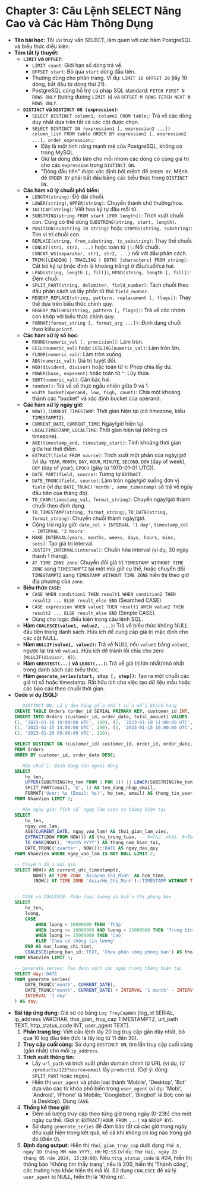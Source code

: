 # Chapter 3: Câu Lệnh SELECT Nâng Cao và Các Hàm Thông Dụng

* **Tên bài học:** Tối ưu truy vấn SELECT, làm quen với các hàm PostgreSQL và biểu thức điều kiện.
* **Tóm tắt lý thuyết:**
    * **`LIMIT` và `OFFSET`:**
        * `LIMIT count`: Giới hạn số dòng trả về.
        * `OFFSET start`: Bỏ qua `start` dòng đầu tiên.
        * Thường dùng cho phân trang. Ví dụ: `LIMIT 10 OFFSET 20` (lấy 10 dòng, bắt đầu từ dòng thứ 21).
        * PostgreSQL cũng hỗ trợ cú pháp SQL standard: `FETCH FIRST N ROWS ONLY` (tương đương `LIMIT N`) và `OFFSET M ROWS FETCH NEXT N ROWS ONLY`.
    * **`DISTINCT` và `DISTINCT ON (expression)`:**
        * `SELECT DISTINCT column1, column2 FROM table;`: Trả về các dòng duy nhất dựa trên tất cả các cột được chọn.
        * `SELECT DISTINCT ON (expression1 [, expression2 ...]) column_list FROM table ORDER BY expression1 [, expression2 ...], order_expression;`:
            * Đây là một tính năng mạnh mẽ của PostgreSQL, không có trong MySQL.
            * Giữ lại dòng *đầu tiên* cho mỗi nhóm các dòng có cùng giá trị cho các `expression` trong `DISTINCT ON`.
            * "Dòng đầu tiên" được xác định bởi mệnh đề `ORDER BY`. Mệnh đề `ORDER BY` phải bắt đầu bằng các biểu thức trong `DISTINCT ON`.
    * **Các hàm xử lý chuỗi phổ biến:**
        * `LENGTH(string)`: Độ dài chuỗi.
        * `LOWER(string)`, `UPPER(string)`: Chuyển thành chữ thường/hoa.
        * `INITCAP(string)`: Viết hoa ký tự đầu mỗi từ.
        * `SUBSTRING(string FROM start [FOR length])`: Trích xuất chuỗi con. Cũng có thể dùng `SUBSTRING(string, start, length)`.
        * `POSITION(substring IN string)` hoặc `STRPOS(string, substring)`: Tìm vị trí chuỗi con.
        * `REPLACE(string, from_substring, to_substring)`: Thay thế chuỗi.
        * `CONCAT(str1, str2, ...)` hoặc toán tử `||`: Nối chuỗi. `CONCAT_WS(separator, str1, str2, ...)` nối với dấu phân cách.
        * `TRIM([LEADING | TRAILING | BOTH] [characters] FROM string)`: Cắt bỏ ký tự (mặc định là khoảng trắng) ở đầu/cuối/cả hai.
        * `LPAD(string, length [, fill])`, `RPAD(string, length [, fill])`: Đệm chuỗi.
        * `SPLIT_PART(string, delimiter, field_number)`: Tách chuỗi theo dấu phân cách và lấy phần tử thứ `field_number`.
        * `REGEXP_REPLACE(string, pattern, replacement [, flags])`: Thay thế dựa trên biểu thức chính quy.
        * `REGEXP_MATCHES(string, pattern [, flags])`: Trả về các nhóm con khớp với biểu thức chính quy.
        * `FORMAT(format_string [, format_arg ...])`: Định dạng chuỗi theo kiểu `printf`.
    * **Các hàm xử lý số học:**
        * `ROUND(numeric_val [, precision])`: Làm tròn.
        * `CEIL(numeric_val)` hoặc `CEILING(numeric_val)`: Làm tròn lên.
        * `FLOOR(numeric_val)`: Làm tròn xuống.
        * `ABS(numeric_val)`: Giá trị tuyệt đối.
        * `MOD(dividend, divisor)` hoặc toán tử `%`: Phép chia lấy dư.
        * `POWER(base, exponent)` hoặc toán tử `^`: Lũy thừa.
        * `SQRT(numeric_val)`: Căn bậc hai.
        * `random()`: Trả về số thực ngẫu nhiên giữa 0 và 1.
        * `width_bucket(operand, low, high, count)`: Chia một khoảng thành các "bucket" và xác định bucket của operand.
    * **Các hàm xử lý ngày giờ:**
        * `NOW()`, `CURRENT_TIMESTAMP`: Thời gian hiện tại (có timezone, kiểu `TIMESTAMPTZ`).
        * `CURRENT_DATE`, `CURRENT_TIME`: Ngày/giờ hiện tại.
        * `LOCALTIMESTAMP`, `LOCALTIME`: Thời gian hiện tại (không có timezone).
        * `AGE(timestamp_end, timestamp_start)`: Tính khoảng thời gian giữa hai thời điểm.
        * `EXTRACT(field FROM source)`: Trích xuất một phần của ngày/giờ (ví dụ: `YEAR`, `MONTH`, `DAY`, `HOUR`, `MINUTE`, `SECOND`, `DOW` (day of week), `DOY` (day of year), `EPOCH` (giây từ 1970-01-01 UTC)).
        * `DATE_PART(field, source)`: Tương tự `EXTRACT`.
        * `DATE_TRUNC(field, source)`: Làm tròn ngày/giờ xuống đơn vị `field` (ví dụ: `DATE_TRUNC('month', some_timestamp)` sẽ trả về ngày đầu tiên của tháng đó).
        * `TO_CHAR(timestamp_val, format_string)`: Chuyển ngày/giờ thành chuỗi theo định dạng.
        * `TO_TIMESTAMP(string, format_string)`, `TO_DATE(string, format_string)`: Chuyển chuỗi thành ngày/giờ.
        * Cộng trừ ngày giờ: `date_col + INTERVAL '1 day'`, `timestamp_col - INTERVAL '2 hours'`.
        * `MAKE_INTERVAL(years, months, weeks, days, hours, mins, secs)`: Tạo giá trị interval.
        * `JUSTIFY_INTERVAL(interval)`: Chuẩn hóa interval (ví dụ, 30 ngày thành 1 tháng).
        * `AT TIME ZONE zone`: Chuyển đổi giá trị `TIMESTAMP WITHOUT TIME ZONE` sang `TIMESTAMPTZ` tại một múi giờ cụ thể, hoặc chuyển đổi `TIMESTAMPTZ` sang `TIMESTAMP WITHOUT TIME ZONE` hiển thị theo giờ địa phương của `zone`.
    * **Biểu thức `CASE`:**
        * `CASE WHEN condition1 THEN result1 WHEN condition2 THEN result2 ... ELSE result_else END` (Searched CASE).
        * `CASE expression WHEN value1 THEN result1 WHEN value2 THEN result2 ... ELSE result_else END` (Simple CASE).
        * Dùng cho logic điều kiện trong câu lệnh SQL.
    * **Hàm `COALESCE(value1, value2, ...)`:** Trả về biểu thức không NULL đầu tiên trong danh sách. Hữu ích để cung cấp giá trị mặc định cho các cột NULL.
    * **Hàm `NULLIF(value1, value2)`:** Trả về NULL nếu `value1` bằng `value2`, ngược lại trả về `value1`. Hữu ích để tránh lỗi chia cho zero (`NULLIF(divisor, 0)`).
    * **Hàm `GREATEST(...)` và `LEAST(...)`:** Trả về giá trị lớn nhất/nhỏ nhất trong danh sách các biểu thức.
    * **Hàm `generate_series(start, stop [, step])`:** Tạo ra một chuỗi các giá trị số hoặc timestamp. Rất hữu ích cho việc tạo dữ liệu mẫu hoặc các báo cáo theo chuỗi thời gian.
* **Code ví dụ (SQL):**
    ```sql
    -- DISTINCT ON: Lấy đơn hàng gần nhất của mỗi khách hàng
    CREATE TABLE Orders (order_id SERIAL PRIMARY KEY, customer_id INT, order_date TIMESTAMPTZ, total_amount NUMERIC);
    INSERT INTO Orders (customer_id, order_date, total_amount) VALUES
    (1, '2023-01-10 10:00:00 UTC', 100), (2, '2023-01-10 11:00:00 UTC', 150),
    (1, '2023-01-15 14:00:00 UTC', 200), (3, '2023-01-15 16:00:00 UTC', 50),
    (2, '2023-01-20 09:00:00 UTC', 120);

    SELECT DISTINCT ON (customer_id) customer_id, order_id, order_date, total_amount
    FROM Orders
    ORDER BY customer_id, order_date DESC;

    -- Hàm chuỗi: Định dạng tên người dùng
    SELECT
        ho_ten,
        UPPER(SUBSTRING(ho_ten FROM 1 FOR 1)) || LOWER(SUBSTRING(ho_ten FROM 2)) AS ten_viet_hoa_ky_tu_dau,
        SPLIT_PART(email, '@', 1) AS ten_dang_nhap_email,
        FORMAT('User: %s (Email: %s)', ho_ten, email) AS thong_tin_user
    FROM NhanVien LIMIT 2;

    -- Hàm ngày giờ: Tính số ngày làm việc và tháng hiện tại
    SELECT
        ho_ten,
        ngay_vao_lam,
        AGE(CURRENT_DATE, ngay_vao_lam) AS thoi_gian_lam_viec,
        EXTRACT(DOW FROM NOW()) AS thu_trong_tuan, -- 0=Chủ nhật, 6=Thứ bảy
        TO_CHAR(NOW(), 'Month YYYY') AS thang_nam_hien_tai,
        DATE_TRUNC('quarter', NOW())::DATE AS ngay_dau_quy
    FROM NhanVien WHERE ngay_vao_lam IS NOT NULL LIMIT 2;

    -- Chuyển đổi múi giờ
    SELECT NOW() AS current_utc_timestamptz,
           NOW() AT TIME ZONE 'Asia/Ho_Chi_Minh' AS hcm_time,
           (NOW() AT TIME ZONE 'Asia/Ho_Chi_Minh')::TIMESTAMP WITHOUT TIME ZONE AT TIME ZONE 'America/New_York' AS ny_time_from_hcm;


    -- CASE và COALESCE: Phân loại lương và hiển thị phòng ban
    SELECT
        ho_ten,
        luong,
        CASE
            WHEN luong < 10000000 THEN 'Thấp'
            WHEN luong >= 10000000 AND luong < 25000000 THEN 'Trung bình'
            WHEN luong >= 25000000 THEN 'Cao'
            ELSE 'Chưa có thông tin lương'
        END AS muc_luong_chi_tiet,
        COALESCE(phong_ban_id::TEXT, 'Chưa phân công phòng ban') AS thong_tin_phong_ban
    FROM NhanVien LIMIT 5;

    -- generate_series: Tạo danh sách các ngày trong tháng hiện tại
    SELECT day::DATE
    FROM generate_series(
        DATE_TRUNC('month', CURRENT_DATE),
        DATE_TRUNC('month', CURRENT_DATE) + INTERVAL '1 month' - INTERVAL '1 day',
        INTERVAL '1 day'
    ) AS day;
    ```
* **Bài tập ứng dụng:**
    Giả sử có bảng `Log TruyCapWeb` (log_id SERIAL, ip_address VARCHAR, thoi_gian_ truy_cap TIMESTAMPTZ, url_path TEXT, http_status_code INT, user_agent TEXT).
    1.  **Phân trang log:** Viết câu lệnh lấy 20 log truy cập gần đây nhất, bỏ qua 10 log đầu tiên (tức là lấy log từ 11 đến 30).
    2.  **Truy cập cuối cùng:** Sử dụng `DISTINCT ON`, tìm lần truy cập cuối cùng (gần nhất) cho mỗi `ip_address`.
    3.  **Trích xuất thông tin:**
        * Lấy `url_path` và trích xuất phần domain chính từ URL (ví dụ, từ `/products/123?source=email` lấy `products`). (Gợi ý: dùng `SPLIT_PART` hoặc regex).
        * Hiển thị `user_agent` và phân loại thành 'Mobile', 'Desktop', 'Bot' dựa vào các từ khóa phổ biến trong `user_agent` (ví dụ: 'Mobi', 'Android', 'iPhone' là Mobile; 'Googlebot', 'Bingbot' là Bot; còn lại là Desktop). Dùng `CASE`.
    4.  **Thống kê theo giờ:**
        * Đếm số lượng truy cập theo từng giờ trong ngày (0-23h) cho một ngày cụ thể. (Gợi ý: `EXTRACT(HOUR FROM ...)` và `GROUP BY`).
        * Sử dụng `generate_series` để đảm bảo tất cả các giờ trong ngày đều xuất hiện trong kết quả, kể cả khi không có log nào trong giờ đó (điền 0).
    5.  **Định dạng output:** Hiển thị `thoi_gian_truy_cap` dưới dạng `Thứ X, ngày DD tháng MM năm YYYY, HH:MI:SS` (ví dụ: `Thứ Hai, ngày 28 tháng 05 năm 2024, 15:30:00`). Nếu `http_status_code` là 404, hiển thị thông báo 'Không tìm thấy trang', nếu là 200, hiển thị 'Thành công', các trường hợp khác hiển thị mã lỗi. Sử dụng `COALESCE` để xử lý `user_agent` bị NULL, hiển thị là 'Không rõ'.

